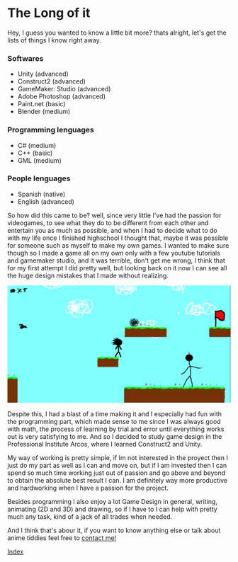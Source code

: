 # The Long of it

Hey, I guess you wanted to know a little bit more? thats alright, let's get the lists of things I know right away.

### Softwares
* Unity (advanced)
* Construct2 (advanced)
* GameMaker: Studio (advanced)
* Adobe Photoshop (advanced)
* Paint.net (basic)
* Blender (medium)

### Programming lenguages
* C# (medium)
* C++ (basic)
* GML (medium)

### People lenguages
* Spanish (native)
* English (advanced)

So how did this came to be? well, since very little I've had the passion for videogames, to see what they do to be different from each other and entertain you as much as possible, and when I had to decide what to do with my life once I finished highschool I thought that, maybe it was possible for someone such as myself to make my own games. I wanted to make sure though so I made a game all on my own only with a few youtube tutorials and gamemaker studio, and it was terrible, don't get me wrong, I think that for my first attempt I did pretty well, but looking back on it now I can see all the huge design mistakes that I made without realizing.

![spw](https://github.com/niquion/niquion.github.io/blob/master/spw.png?raw=true)

Despite this, I had a blast of a time making it and I especially had fun with the programming part, which made sense to me since I was always good with math, the process of learning by trial and error until everything works out is very satisfying to me. And so I decided to study game design in the Professional Institute Arcos, where I learned Construct2 and Unity.

My way of working is pretty simple, if Im not interested in the proyect then I just do my part as well as I can and move on, but if I am invested then I can spend so much time working just out of passion and go above and beyond to obtain the absolute best result I can. I am definitely way more productive and hardworking when I have a passion for the project.

Besides programming I also enjoy a lot Game Design in general, writing, animating (2D and 3D) and drawing, so if I have to I can help with pretty much any task, kind of a jack of all trades when needed.

And I think that's abour it, if you want to know anything else or talk about anime tiddies feel free to [contact me!](https://niquion.github.io/contact)


[Index](https://niquion.github.io/)

